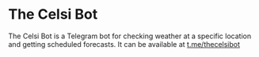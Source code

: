 # The Celsi Bot

The Celsi Bot is a Telegram bot for checking weather at a specific location and getting scheduled forecasts.
It can be available at [t.me/thecelsibot](t.me/thecelsibot)